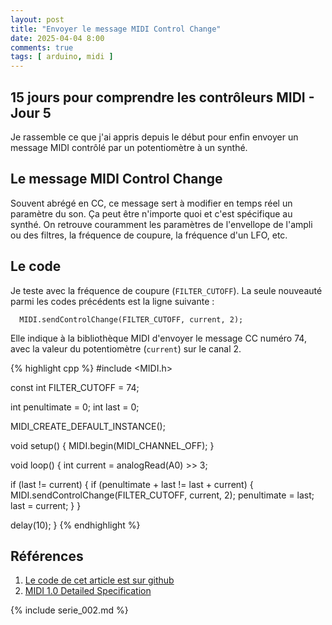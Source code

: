 ```yaml
---
layout: post
title: "Envoyer le message MIDI Control Change"
date: 2025-04-04 8:00
comments: true
tags: [ arduino, midi ]
---
```


## 15 jours pour comprendre les contrôleurs MIDI - Jour 5

Je rassemble ce que j'ai appris depuis le début pour enfin envoyer un message
MIDI contrôlé par un potentiomètre à un synthé.

<!-- more -->

## Le message MIDI Control Change

Souvent abrégé en CC, ce message sert à modifier en temps réel un paramètre du
son. Ça peut être n'importe quoi et c'est spécifique au synthé. On retrouve
couramment les paramètres de l'envellope de l'ampli ou des filtres, la fréquence de
coupure, la fréquence d'un LFO, etc.

## Le code

Je teste avec la fréquence de coupure (`FILTER_CUTOFF`). La seule nouveauté
parmi les codes précédents est la ligne suivante :

      MIDI.sendControlChange(FILTER_CUTOFF, current, 2);

Elle indique à la bibliothèque MIDI d'envoyer le message CC numéro 74, avec la
valeur du potentiomètre (`current`) sur le canal 2.

{% highlight cpp %}
#include <MIDI.h>

const int FILTER_CUTOFF = 74;

int penultimate = 0;
int last = 0;

MIDI_CREATE_DEFAULT_INSTANCE();

void setup() {
  MIDI.begin(MIDI_CHANNEL_OFF);
}

void loop() {
  int current = analogRead(A0) >> 3;

  if (last != current) {
    if (penultimate + last != last + current) {
      MIDI.sendControlChange(FILTER_CUTOFF, current, 2);
      penultimate = last;
      last = current;
    }
  }

  delay(10);
}
{% endhighlight %}

## Références

1. [Le code de cet article est sur github](https://github.com/lkdjiin/15-jours-pour-comprendre-les-controleurs-MIDI/tree/main/jour05)
1. [MIDI 1.0 Detailed Specification](https://midi.org/midi-1-0-detailed-specification)

{% include serie_002.md %}
